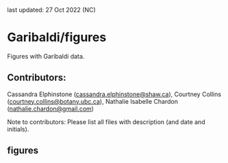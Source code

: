 last updated: 27 Oct 2022 (NC)

# Garibaldi/figures

Figures with Garibaldi data.

## Contributors: 

Cassandra Elphinstone (cassandra.elphinstone@shaw.ca),
Courtney Collins (courtney.collins@botany.ubc.ca),
Nathalie Isabelle Chardon (nathalie.chardon@gmail.com)

Note to contributors: Please list all files with description (and date and initials).

## figures